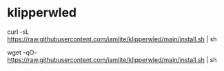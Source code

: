 # klipperwled


curl -sL https://raw.githubusercontent.com/iamlite/klipperwled/main/install.sh | sh

wget -qO- https://raw.githubusercontent.com/iamlite/klipperwled/main/install.sh | sh
